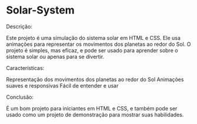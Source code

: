 # Solar-System

Descrição:

Este projeto é uma simulação do sistema solar em HTML e CSS. Ele usa animações para representar os movimentos dos planetas ao redor do Sol. O projeto é simples, mas eficaz, e pode ser usado para aprender sobre o sistema solar ou apenas para se divertir.

Características:

Representação dos movimentos dos planetas ao redor do Sol
Animações suaves e responsivas
Fácil de entender e usar

Conclusão:

É um bom projeto para iniciantes em HTML e CSS, e também pode ser usado como um projeto de demonstração para mostrar suas habilidades.
